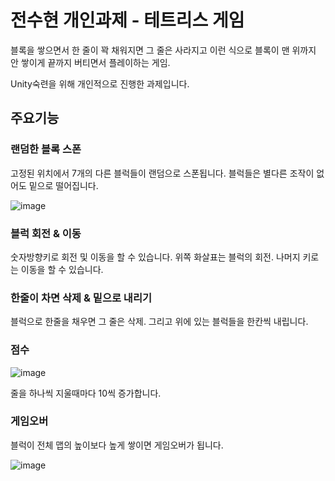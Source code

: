 # 전수현 개인과제 - 테트리스 게임 


블록을 쌓으면서 한 줄이 꽉 채워지면 그 줄은 사라지고 이런 식으로 블록이 맨 위까지 안 쌓이게 끝까지 버티면서 플레이하는 게임.

Unity숙련을 위해 개인적으로 진행한 과제입니다. 

## 주요기능

### 랜덤한 블록 스폰

고정된 위치에서 7개의 다른 블럭들이 랜덤으로 스폰됩니다. 블럭들은 별다른 조작이 없어도 밑으로 떨어집니다. 

![image](https://github.com/suhyunChun/Assignment_Sample_Game_Tetris/assets/89771577/818ebeab-5716-4857-8bd3-65de9a33461d)


### 블럭 회전 & 이동

숫자방향키로 회전 및 이동을 할 수 있습니다. 위쪽 화살표는 블럭의 회전. 나머지 키로는 이동을 할 수 있습니다. 

### 한줄이 차면 삭제 & 밑으로 내리기 

블럭으로 한줄을 채우면 그 줄은 삭제. 그리고 위에 있는 블럭들을 한칸씩 내립니다. 

### 점수

![image](https://github.com/suhyunChun/Assignment_Sample_Game_Tetris/assets/89771577/4587e492-ad85-433e-a535-16435193df13)

줄을 하나씩 지울때마다 10씩 증가합니다. 

### 게임오버 

블럭이 전체 맵의 높이보다 높게 쌓이면 게임오버가 됩니다. 

![image](https://github.com/suhyunChun/Assignment_Sample_Game_Tetris/assets/89771577/4158aa1b-5e97-4e29-b384-183589ee4ad5)
